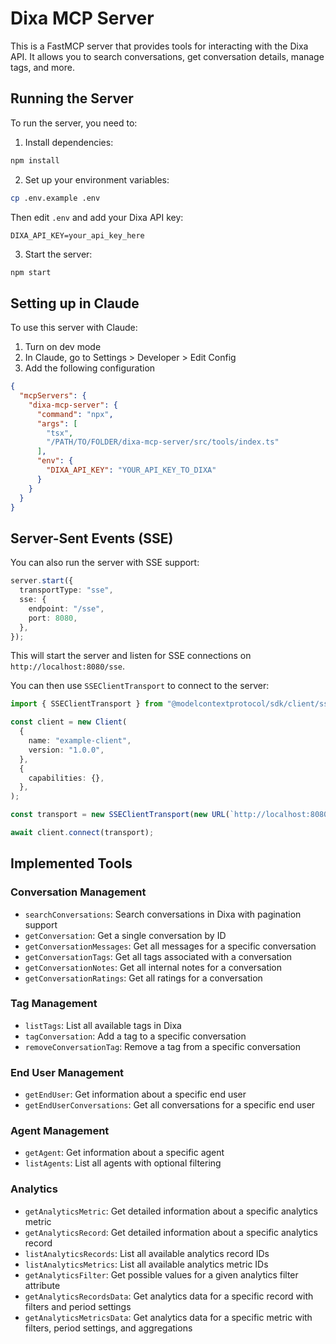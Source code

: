 # Dixa MCP Server

This is a FastMCP server that provides tools for interacting with the Dixa API. It allows you to search conversations, get conversation details, manage tags, and more.

## Running the Server

To run the server, you need to:

1. Install dependencies:
```bash
npm install
```

2. Set up your environment variables:
```bash
cp .env.example .env
```
Then edit `.env` and add your Dixa API key:
```
DIXA_API_KEY=your_api_key_here
```

3. Start the server:
```bash
npm start
```

## Setting up in Claude

To use this server with Claude:

1. Turn on dev mode
2. In Claude, go to Settings > Developer > Edit Config
3. Add the following configuration

```json
{
  "mcpServers": {
    "dixa-mcp-server": {
      "command": "npx",
      "args": [
        "tsx",
        "/PATH/TO/FOLDER/dixa-mcp-server/src/tools/index.ts"
      ],
      "env": {
        "DIXA_API_KEY": "YOUR_API_KEY_TO_DIXA"
      }
    }
  }
}
```

## Server-Sent Events (SSE)

You can also run the server with SSE support:

```ts
server.start({
  transportType: "sse",
  sse: {
    endpoint: "/sse",
    port: 8080,
  },
});
```

This will start the server and listen for SSE connections on `http://localhost:8080/sse`.

You can then use `SSEClientTransport` to connect to the server:

```ts
import { SSEClientTransport } from "@modelcontextprotocol/sdk/client/sse.js";

const client = new Client(
  {
    name: "example-client",
    version: "1.0.0",
  },
  {
    capabilities: {},
  },
);

const transport = new SSEClientTransport(new URL(`http://localhost:8080/sse`));

await client.connect(transport);
```

## Implemented Tools

### Conversation Management
- `searchConversations`: Search conversations in Dixa with pagination support
- `getConversation`: Get a single conversation by ID
- `getConversationMessages`: Get all messages for a specific conversation
- `getConversationTags`: Get all tags associated with a conversation
- `getConversationNotes`: Get all internal notes for a conversation
- `getConversationRatings`: Get all ratings for a conversation

### Tag Management
- `listTags`: List all available tags in Dixa
- `tagConversation`: Add a tag to a specific conversation
- `removeConversationTag`: Remove a tag from a specific conversation

### End User Management
- `getEndUser`: Get information about a specific end user
- `getEndUserConversations`: Get all conversations for a specific end user

### Agent Management
- `getAgent`: Get information about a specific agent
- `listAgents`: List all agents with optional filtering

### Analytics
- `getAnalyticsMetric`: Get detailed information about a specific analytics metric
- `getAnalyticsRecord`: Get detailed information about a specific analytics record
- `listAnalyticsRecords`: List all available analytics record IDs
- `listAnalyticsMetrics`: List all available analytics metric IDs
- `getAnalyticsFilter`: Get possible values for a given analytics filter attribute
- `getAnalyticsRecordsData`: Get analytics data for a specific record with filters and period settings
- `getAnalyticsMetricsData`: Get analytics data for a specific metric with filters, period settings, and aggregations
